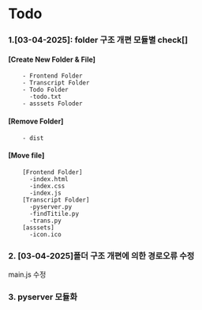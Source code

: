 # Todo 

### 1.[03-04-2025]: folder 구조 개편 모듈별 check[]
#### [Create New Folder & File]
```
    - Frontend Folder
    - Transcript Folder
    - Todo Folder
      -todo.txt
    - asssets Foloder
```
#### [Remove Folder]
```
    - dist
```
#### [Move file]
```
    [Frontend Folder]
      -index.html
      -index.css
      -index.js
    [Transcript Folder]
      -pyserver.py
      -findTitile.py
      -trans.py
    [asssets]
      -icon.ico
```
### 2. [03-04-2025]폴더 구조 개편에 의한 경로오류 수정
main.js 수정


### 3. pyserver 모듈화

